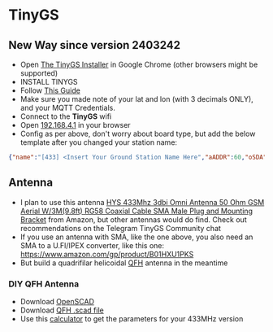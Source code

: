 # TinyGS
## New Way since version 2403242
- Open [The TinyGS Installer](https://installer.tinygs.com/) in Google Chrome (other browsers might be supported)
- INSTALL TINYGS
- Follow [This Guide](https://github.com/G4lile0/tinyGS/wiki/Ground-Station-configuration)
- Make sure you made note of your lat and lon (with 3 decimals ONLY), and your MQTT Credentials.
- Connect to the **TinyGS** wifi
- Open [192.168.4.1](192.168.4.1) in your browser
- Config as per above, don't worry about board type, but add the below template after you changed your station name:
```JSON
{"name":"[433] <Insert Your Ground Station Name Here","aADDR":60,"oSDA":26,"oSCL":27,"oRST":-1,"pBut":0,"led":0,"radio":1,"lNSS":15,"lDIO0":33,"lDIO1":0,"lBUSSY":0,"lRST":0,"lMISO":12,"lMOSI":13,"lSCK":14,"lTCXOV":0.0}
```

## Antenna
- I plan to use this antenna [HYS 433Mhz 3dbi Omni Antenna 50 Ohm GSM Aerial W/3M(9.8ft) RG58 Coaxial Cable SMA Male Plug and Mounting Bracket](https://www.amazon.com/gp/product/B086YV2QLS) from Amazon, but other antennas would do find. Check out recommendations on the Telegram TinyGS Community chat
- If you use an antenna with SMA, like the one above, you also need an SMA to a U.Fl/IPEX converter, like this one: https://www.amazon.com/gp/product/B01HXU1PKS
- But build a quadrifilar helicoidal [QFH](#QFH) antenna in the meantime

### DIY QFH Antenna 
- Download [OpenSCAD](https://openscad.org)
- Download [QFH .scad file](https://www.thingiverse.com/thing:634205)
- Use this [calculator](http://jcoppens.com/ant/qfh/calc.en.php) to get the parameters for your 433MHz version
